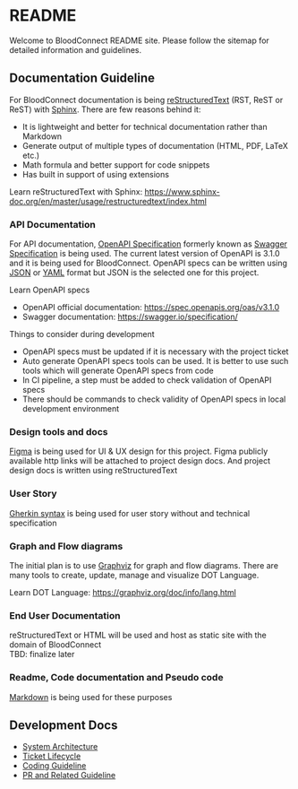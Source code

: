 # README

Welcome to BloodConnect README site. Please follow the sitemap for detailed information and guidelines.

## Documentation Guideline
For BloodConnect documentation is being [reStructuredText](https://en.wikipedia.org/wiki/ReStructuredText) (RST, ReST or ReST)
with [Sphinx](https://www.sphinx-doc.org/en/master/). There are few reasons behind it:

- It is lightweight and better for technical documentation rather than Markdown
- Generate output of multiple types of documentation (HTML, PDF, LaTeX etc.)
- Math formula and better support for code snippets
- Has built in support of using extensions

Learn reStructuredText with Sphinx: https://www.sphinx-doc.org/en/master/usage/restructuredtext/index.html

### API Documentation
For API documentation, [OpenAPI Specification](https://www.openapis.org/) formerly known as [Swagger Specification](https://swagger.io/docs/specification/about/) is being used.
The current latest version of OpenAPI is 3.1.0 and it is being used for BloodConnect. OpenAPI specs can be written using [JSON](https://www.json.org/json-en.html) or [YAML](https://yaml.org/) format but JSON is the selected one for this project.    

Learn OpenAPI specs

- OpenAPI official documentation: https://spec.openapis.org/oas/v3.1.0
- Swagger documentation: https://swagger.io/specification/

Things to consider during development

- OpenAPI specs must be updated if it is necessary with the project ticket
- Auto generate OpenAPI specs tools can be used. It is better to use such tools which will generate OpenAPI specs from code
- In CI pipeline, a step must be added to check validation of OpenAPI specs
- There should be commands to check validity of OpenAPI specs in local development environment

### Design tools and docs
[Figma](https://www.figma.com/) is being used for UI & UX design for this project. Figma publicly available http links will be attached to project design docs.
And project design docs is written using reStructuredText

### User Story
[Gherkin syntax](https://cucumber.io/docs/gherkin/) is being used for user story without and technical specification

### Graph and Flow diagrams
The initial plan is to use [Graphviz](https://graphviz.org/) for graph and flow diagrams. There are many tools to create, update, manage and visualize 
DOT Language.    

Learn DOT Language: https://graphviz.org/doc/info/lang.html

### End User Documentation
reStructuredText or HTML will be used and host as static site with the domain of BloodConnect   
TBD: finalize later

### Readme, Code documentation and Pseudo code
[Markdown](https://www.markdownguide.org/)  is being used for these purposes

## Development Docs
- [System Architecture](./development/Architecture.md)
- [Ticket Lifecycle](./development/TicketLifecycle.md)
- [Coding Guideline](./development/CodingGuideline.md)
- [PR and Related Guideline](./development/PRGuideline.md)